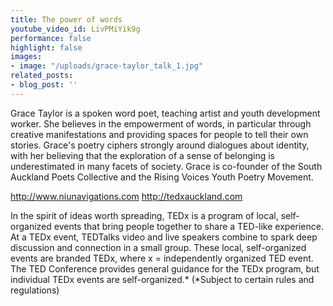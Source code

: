 ```yaml
---
title: The power of words
youtube_video_id: LivPMiYik9g
performance: false
highlight: false
images:
- image: "/uploads/grace-taylor_talk_1.jpg"
related_posts:
- blog_post: ''
---
```


Grace Taylor is a spoken word poet, teaching artist and youth development worker. She believes in the empowerment of words, in particular through creative manifestations and providing spaces for people to tell their own stories. Grace's poetry ciphers strongly around dialogues about identity, with her believing that the exploration of a sense of belonging is underestimated in many facets of society.  Grace is co-founder of the South Auckland Poets Collective and the Rising Voices Youth Poetry Movement.

http://www.niunavigations.com
http://tedxauckland.com

In the spirit of ideas worth spreading, TEDx is a program of local, self-organized events that bring people together to share a TED-like experience. At a TEDx event, TEDTalks video and live speakers combine to spark deep discussion and connection in a small group. These local, self-organized events are branded TEDx, where x = independently organized TED event. The TED Conference provides general guidance for the TEDx program, but individual TEDx events are self-organized.* (*Subject to certain rules and regulations)
